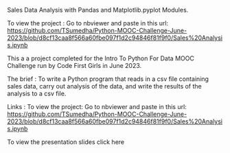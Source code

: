 
Sales Data Analysis with Pandas and Matplotlib.pyplot Modules.

To view the project :  Go to nbviewer and paste in this url: https://github.com/TSumedha/Python-MOOC-Challenge-June-2023/blob/d8cf13caa8f566a60fbe097f1d2c94846f81f9f0/Sales%20Analysis.ipynb

This a a project completed for the Intro To Python For Data MOOC Challenge run by Code First Girls in June 2023.

The brief : 
To write a Python program that reads in a csv file containing sales data, carry out analysis of the data, and write the results of the analysis to a csv file.

Links : 
To view the project: Go to nbviewer and paste in this url: https://github.com/TSumedha/Python-MOOC-Challenge-June-2023/blob/d8cf13caa8f566a60fbe097f1d2c94846f81f9f0/Sales%20Analysis.ipynb

To view the presentation slides click here

